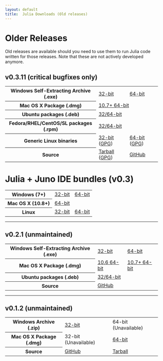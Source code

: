 ```yaml
---
layout: default
title:  Julia Downloads (Old releases)
---
```


# Older Releases

Old releases are available should you need to use them to run Julia
code written for those releases.  Note that these are not actively developed
anymore.

## v0.3.11 (critical bugfixes only)
<table class="downloads"><tbody>
<tr>
    <th> Windows Self-Extracting Archive (.exe) </th>
    <td> <a href="https://s3.amazonaws.com/julialang/bin/winnt/x86/0.3/julia-0.3.11-win32.exe">32-bit</a> </td>
    <td> <a href="https://s3.amazonaws.com/julialang/bin/winnt/x64/0.3/julia-0.3.11-win64.exe">64-bit</a> </td>
</tr>
<tr>
    <th> Mac OS X Package (.dmg) </th>
    <td colspan="2"> <a href="https://s3.amazonaws.com/julialang/bin/osx/x64/0.3/julia-0.3.11-osx10.7+.dmg">10.7+ 64-bit</a> </td>
</tr>
<tr>
    <th> Ubuntu packages (.deb) </th>
    <td colspan="2"> <a href="https://launchpad.net/~staticfloat/+archive/juliareleases">32/64-bit</a> </td>
</tr>
<tr>
    <th> Fedora/RHEL/CentOS/SL packages (.rpm) </th>
    <td colspan="2"> <a href="https://copr.fedoraproject.org/coprs/nalimilan/julia/">32/64-bit</a> </td>
</tr>
<tr>
    <th> Generic Linux binaries </th>
    <td> <a href="https://julialang.s3.amazonaws.com/bin/linux/x86/0.3/julia-0.3.11-linux-i686.tar.gz">32-bit</a> (<a href="https://julialang.s3.amazonaws.com/bin/linux/x86/0.3/julia-0.3.11-linux-i686.tar.gz.asc">GPG</a>)</td>
    <td> <a href="https://julialang.s3.amazonaws.com/bin/linux/x64/0.3/julia-0.3.11-linux-x86_64.tar.gz">64-bit</a> (<a href="https://julialang.s3.amazonaws.com/bin/linux/x64/0.3/julia-0.3.11-linux-x86_64.tar.gz.asc">GPG</a>)</td>
</tr>
<tr>
    <th> Source </th>
    <td> <a href="https://github.com/JuliaLang/julia/releases/download/v0.3.11/julia-0.3.11_483dbf5279.tar.gz">Tarball</a> (<a href="https://github.com/JuliaLang/julia/releases/download/v0.3.11/julia-0.3.11_483dbf5279.tar.gz.asc">GPG</a>) </td>
    <td> <a href="https://github.com/JuliaLang/julia/tree/release-0.3">GitHub</a> </td>
</tr>
</tbody></table>

# Julia + Juno IDE bundles (v0.3)

<table class="downloads"><tbody>
<tr>
  <th> Windows (7+) </th>
  <td> <a href="https://junolab.s3.amazonaws.com/release/1.0.2/juno-windows-x32.zip">32-bit</a> </td>
  <td> <a href="https://junolab.s3.amazonaws.com/release/1.0.2/juno-windows-x64.zip">64-bit</a> </td>
</tr>
<tr>
  <th> Mac OS X (10.8+)</th>
  <td colspan="2"> <a href="https://junolab.s3.amazonaws.com/release/1.0.2/juno-mac-x64.dmg">64-bit</a> </td>
</tr>
<tr>
  <th> Linux </th>
  <td> <a href="https://junolab.s3.amazonaws.com/release/1.0.2/juno-linux-x32.zip">32-bit</a> </td>
  <td> <a href="https://junolab.s3.amazonaws.com/release/1.0.2/juno-linux-x64.zip">64-bit</a> </td>
</tr>
</tbody></table>

---

## v0.2.1 (unmaintained)
<table class="downloads"><tbody>
<tr>
    <th> Windows Self-Extracting Archive (.exe) </th>
    <td> <a href="http://s3.amazonaws.com/julialang/bin/winnt/x86/0.2/julia-0.2.1-win32.exe">32-bit</a> </td>
    <td> <a href="http://s3.amazonaws.com/julialang/bin/winnt/x64/0.2/julia-0.2.1-win64.exe">64-bit</a> </td>
</tr>
<tr>
    <th> Mac OS X Package (.dmg) </th>
    <td> <a href="https://s3.amazonaws.com/julialang/bin/osx/x64/0.2/julia-0.2.1-osx10.6.dmg">10.6 64-bit</a> </td>
    <td> <a href="https://s3.amazonaws.com/julialang/bin/osx/x64/0.2/julia-0.2.1-osx10.7+.dmg">10.7+ 64-bit</a> </td>
</tr>
<tr>
    <th> Ubuntu packages (.deb) </th>
    <td colspan="2"> <a href="https://launchpad.net/~staticfloat/+archive/juliareleases">32/64-bit</a> </td>
</tr>
<tr>
    <th> Source </th>
    <td colspan="2"> <a href="https://github.com/JuliaLang/julia/tree/v0.2.1">GitHub</a> </td>
</tr>
</tbody></table>

---

## v0.1.2 (unmaintained)
<table class="downloads"><tbody>
<tr>
    <th> Windows Archive (.zip) </th>
    <td> <a href="http://julialang.googlecode.com/files/julia0.1.2-WINNT-i686%2BGit.zip">32-bit</a> </td>
    <td> 64-bit (Unavailable) </td>
</tr>
<tr>
    <th> Mac OS X Package (.dmg) </th>
    <td>32-bit (Unavailable)</td>
    <td> <a href="http://julialang.googlecode.com/files/Julia-0.1.2.dmg">64-bit</a> </td>
</tr>
<tr>
    <th> Source </th>
    <td> <a href="https://github.com/JuliaLang/julia/tree/release-0.1">GitHub</a> </td>
    <td> <a href="https://github.com/JuliaLang/julia/archive/release-0.1.tar.gz">Tarball</a> </td>
</tr>
</tbody></table>

